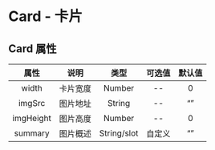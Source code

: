 # Card - 卡片

## Card 属性

|   属性    |   说明   |  类型   |                 可选值                  | 默认值 |
| :-------: | :------: | :-----: | :-------------------------------------: | :----: |
|   width    |   卡片宽度   | Number  | -- |   0   |
| imgSrc  | 图片地址 | String |               --               | “”  |
|   imgHeight   | 图片高度 | Number |              --              | 0  |
| summary | 图片概述 |  String/slot   |                 自定义                  |   “”   |
